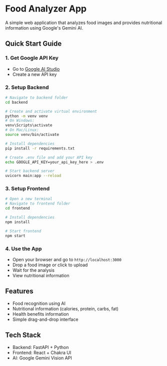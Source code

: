 # Food Analyzer App

A simple web application that analyzes food images and provides nutritional information using Google's Gemini AI.

## Quick Start Guide

### 1. Get Google API Key
- Go to [Google AI Studio](https://makersuite.google.com/app/apikey)
- Create a new API key

### 2. Setup Backend
```bash
# Navigate to backend folder
cd backend

# Create and activate virtual environment
python -m venv venv
# On Windows:
venv\Scripts\activate
# On Mac/Linux:
source venv/bin/activate

# Install dependencies
pip install -r requirements.txt

# Create .env file and add your API key
echo GOOGLE_API_KEY=your_api_key_here > .env

# Start backend server
uvicorn main:app --reload
```

### 3. Setup Frontend
```bash
# Open a new terminal
# Navigate to frontend folder
cd frontend

# Install dependencies
npm install

# Start frontend
npm start
```

### 4. Use the App
- Open your browser and go to `http://localhost:3000`
- Drop a food image or click to upload
- Wait for the analysis
- View nutritional information

## Features
- Food recognition using AI
- Nutritional information (calories, protein, carbs, fat)
- Health benefits information
- Simple drag-and-drop interface

## Tech Stack
- Backend: FastAPI + Python
- Frontend: React + Chakra UI
- AI: Google Gemini Vision API 